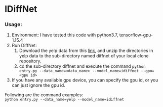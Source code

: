 # IDiffNet
### Usage:
1. Environment: I have tested this code with python3.7, tensorflow-gpu-1.15.4 
2. Run DiffNet: 
   1. Download the yelp data from this [link](https://drive.google.com/drive/folders/1hIkRDIVI87CUM4xFGjHMeipOlPz97ThX?usp=sharing), and unzip the directories in yelp data to the sub-directory named diffnet of your local clone repository.
   2. cd the sub-directory diffnet and execute the command `python entry.py --data_name=<data_name> --model_name=idiffnet --gpu=<gpu id>` 
3. If you have any available gpu device, you can specify the gpu id, or you can just ignore the gpu id. 

Following are the command examples:  
`python entry.py --data_name=yelp --model_name=idiffnet` 
